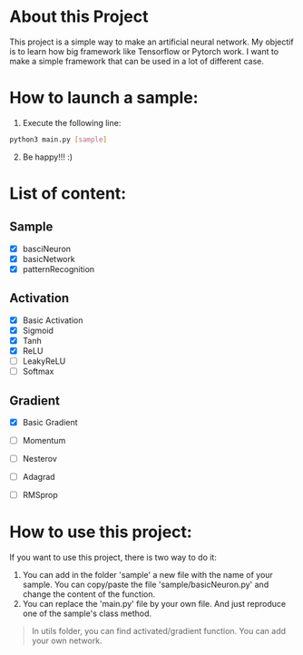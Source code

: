 # About this Project
This project is a simple way to make an artificial neural network. My objectif is to learn how big framework like Tensorflow or Pytorch work. I want to make a simple framework that can be used in a lot of different case.

# How to launch a sample:

1. Execute the following line:
```sh
python3 main.py [sample]
```
2. Be happy!!! :)

# List of content:

## Sample
- [x] basciNeuron
- [x] basicNetwork
- [x] patternRecognition

## Activation
- [x] Basic Activation
- [x] Sigmoid
- [x] Tanh
- [x] ReLU
- [ ] LeakyReLU
- [ ] Softmax

## Gradient
- [x] Basic Gradient
- [ ] Momentum
- [ ] Nesterov
- [ ] Adagrad
- [ ] RMSprop


# How to use this project:
If you want to use this project, there is two way to do it:
1. You can add in the folder 'sample' a new file with the name of your sample. You can copy/paste the file 'sample/basicNeuron.py' and change the content of the function.
2. You can replace the 'main.py' file by your own file. And just reproduce one of the sample's class method.

> In utils folder, you can find activated/gradient function. You can add your own network.